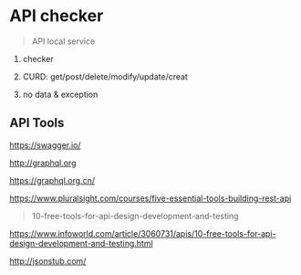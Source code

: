 # API checker


> API local service



1. checker

2. CURD: get/post/delete/modify/update/creat

3. no data & exception 





## API Tools

https://swagger.io/


http://graphql.org

https://graphql.org.cn/


https://www.pluralsight.com/courses/five-essential-tools-building-rest-api


> 10-free-tools-for-api-design-development-and-testing

https://www.infoworld.com/article/3060731/apis/10-free-tools-for-api-design-development-and-testing.html


http://jsonstub.com/
















